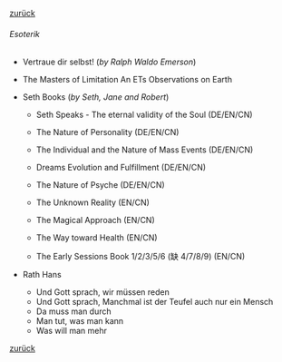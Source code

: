 [zurück](生活/书籍/bueche)

###### Esoterik

- Vertraue dir selbst! (*by Ralph Waldo Emerson*)
- The Masters of Limitation An ETs Observations on Earth
- Seth Books (*by Seth, Jane and Robert*)

  - Seth Speaks - The eternal validity of  the Soul (DE/EN/CN)

  - The Nature of Personality (DE/EN/CN)

  - The Individual and the Nature of Mass Events (DE/EN/CN)

  - Dreams Evolution and Fulfillment (DE/EN/CN)

  - The Nature of Psyche (DE/EN/CN)

  - The Unknown Reality (EN/CN)

  - The Magical Approach (EN/CN)

  - The Way toward Health (EN/CN)

  - The Early Sessions Book 1/2/3/5/6  (缺 4/7/8/9) (EN/CN)
- Rath Hans
  - Und Gott sprach, wir müssen reden
  - Und Gott sprach, Manchmal ist der Teufel auch nur ein Mensch
  - Da muss man durch
  - Man tut, was man kann
  - Was will man mehr



[zurück](生活/书籍/bueche)